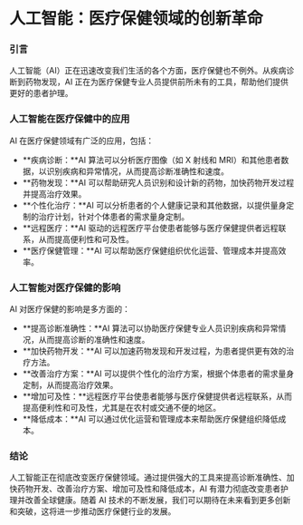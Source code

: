 # 人工智能：医疗保健领域的创新革命

### 引言

人工智能（AI）正在迅速改变我们生活的各个方面，医疗保健也不例外。从疾病诊断到药物发现，AI 正在为医疗保健专业人员提供前所未有的工具，帮助他们提供更好的患者护理。

### 人工智能在医疗保健中的应用

AI 在医疗保健领域有广泛的应用，包括：

- **疾病诊断：**AI 算法可以分析医疗图像（如 X 射线和 MRI）和其他患者数据，以识别疾病和异常情况，从而提高诊断准确性和速度。
- **药物发现：**AI 可以帮助研究人员识别和设计新的药物，加快药物开发过程并提高治疗效果。
- **个性化治疗：**AI 可以分析患者的个人健康记录和其他数据，以提供量身定制的治疗计划，针对个体患者的需求量身定制。
- **远程医疗：**AI 驱动的远程医疗平台使患者能够与医疗保健提供者远程联系，从而提高便利性和可及性。
- **医疗保健管理：**AI 可以帮助医疗保健组织优化运营、管理成本并提高效率。

### 人工智能对医疗保健的影响

AI 对医疗保健的影响是多方面的：

- **提高诊断准确性：**AI 算法可以协助医疗保健专业人员识别疾病和异常情况，从而提高诊断的准确性和速度。
- **加快药物开发：**AI 可以加速药物发现和开发过程，为患者提供更有效的治疗方法。
- **改善治疗方案：**AI 可以提供个性化的治疗方案，根据个体患者的需求量身定制，从而提高治疗效果。
- **增加可及性：**远程医疗平台使患者能够与医疗保健提供者远程联系，从而提高便利性和可及性，尤其是在农村或交通不便的地区。
- **降低成本：**AI 可以通过优化运营和管理成本来帮助医疗保健组织降低成本。

### 结论

人工智能正在彻底改变医疗保健领域。通过提供强大的工具来提高诊断准确性、加快药物开发、改善治疗方案、增加可及性和降低成本，AI 有潜力彻底改变患者护理并改善全球健康。随着 AI 技术的不断发展，我们可以期待在未来看到更多创新和突破，这将进一步推动医疗保健行业的发展。
